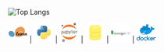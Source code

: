 ![Top Langs](https://github-readme-stats.vercel.app/api/top-langs/?username=FlorensaDimer&layout=compact&locale=pt-br&theme=dracula)

<img title="Scikit-learn" alt="Scikit-learn" width="40px" src="https://raw.githubusercontent.com/github/explore/80688e429a7d4ef2fca1e82350fe8e3517d3494d/topics/scikit-learn/scikit-learn.png" /> | <img title="Python" alt="Python" width="40px" src="https://raw.githubusercontent.com/github/explore/master/topics/python/python.png" /> | <img title="Jupyter" alt="Jupyter" width="40px" src="https://raw.githubusercontent.com/github/explore/a4691f04ff219c1c2aa02fc61fda41aa43f1459a/topics/jupyter-notebook/jupyter-notebook.png" /> | <img title="Database" alt="Database" width="40px" src="https://raw.githubusercontent.com/github/explore/13295c57999765ac9ffa3281942a72ab08b79de2/topics/database/database.png" /> | <img title="MongoDB" alt="MongoDB" width="40px" src="https://raw.githubusercontent.com/github/explore/80688e429a7d4ef2fca1e82350fe8e3517d3494d/topics/mongodb/mongodb.png" /> | <img title="Docker" alt="Docker" width="40px" src="https://raw.githubusercontent.com/github/explore/80688e429a7d4ef2fca1e82350fe8e3517d3494d/topics/docker/docker.png" />
